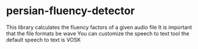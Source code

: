 # persian-fluency-detector
This library calculates the fluency factors of a given audio file
It is important that the file formats be wave
You can customize the speech to text tool
the default speech to text is VOSK
